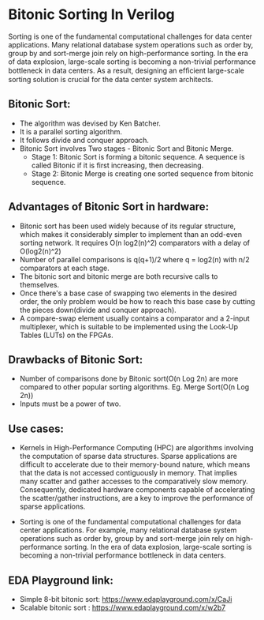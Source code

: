 # Bitonic Sorting In Verilog

Sorting is one of the fundamental computational challenges for data center applications. 
Many relational database system operations such as order by, group by and sort-merge join rely on high-performance sorting. 
In the era of data explosion, large-scale sorting is becoming a non-trivial performance bottleneck in data centers. As a result, designing an efﬁcient large-scale sorting solution is crucial for the data center system architects.

## Bitonic Sort:
- The algorithm was devised by Ken Batcher. 
- It is a parallel sorting algorithm. 
- It follows divide and conquer approach.
- Bitonic Sort involves Two stages - Bitonic Sort and Bitonic Merge.
    - Stage 1: Bitonic Sort is forming a bitonic sequence. A sequence is called Bitonic if it is first increasing, then decreasing.
    - Stage 2: Bitonic Merge is creating one sorted sequence from bitonic sequence.


## Advantages of Bitonic Sort in hardware:
- Bitonic sort has been used widely because of its regular structure, which makes it considerably simpler to implement than an odd-even sorting network. It requires O(n log2(n)^2) comparators with a delay of O(log2(n)^2)
- Number of parallel comparisons is q(q+1)/2 where q = log2(n) with n/2 comparators at each stage.
- The bitonic sort and bitonic merge are both recursive calls to themselves. 
- Once there's a base case of swapping two elements in the desired order, the only problem would be how to reach this base case by cutting the pieces down(divide and conquer approach).
- A compare-swap element usually contains a comparator and a 2-input multiplexer, which is suitable to be implemented using the Look-Up Tables (LUTs) on the FPGAs.

## Drawbacks of Bitonic Sort:
- Number of comparisons done by Bitonic sort(O(n Log 2n) are more compared to other popular sorting algorithms. Eg. Merge Sort(O(n Log 2n))
- Inputs must be a power of two.

## Use cases:
- Kernels in High-Performance Computing (HPC) are algorithms involving the computation of sparse data structures. Sparse applications are difficult to accelerate due to their memory-bound nature, which means that the data is not accessed contiguously in memory. That implies many scatter and gather accesses to the comparatively slow memory. Consequently, dedicated hardware components capable of accelerating the scatter/gather instructions, are a key to improve the performance of sparse applications.

- Sorting is one of the fundamental computational challenges for data center applications. For example, many relational database system operations such as order by, group by and sort-merge join rely on high-performance sorting. In the era of data explosion, large-scale sorting is becoming a non-trivial performance bottleneck in data centers.

## EDA Playground link:
- Simple 8-bit bitonic sort: https://www.edaplayground.com/x/CaJi
- Scalable bitonic sort    : https://www.edaplayground.com/x/w2b7
